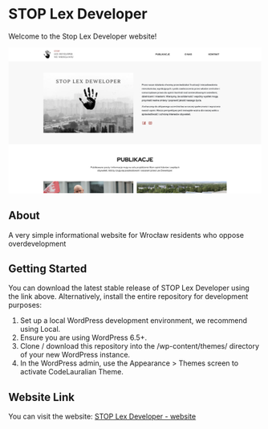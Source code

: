 # STOP Lex Developer

Welcome to the Stop Lex Developer website!

![Screenshot](https://github.com/AgataAdamczyk/STOP-lex-dev/blob/main/screenshot.png)

## About

A very simple informational website for Wrocław residents who oppose overdevelopment

## Getting Started

You can download the latest stable release of STOP Lex Developer using the link above. Alternatively, install the entire repository for development purposes:

1. Set up a local WordPress development environment, we recommend using Local.
2. Ensure you are using WordPress 6.5+.
3. Clone / download this repository into the /wp-content/themes/ directory of your new WordPress instance.
4. In the WordPress admin, use the Appearance > Themes screen to activate CodeLauralian Theme.

## Website Link

You can visit the website: [STOP Lex Developer - website](https://stoplexdeweloper.pl/)
